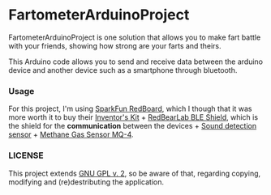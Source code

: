 # FartometerArduinoProject
FartometerArduinoProject is one solution that allows you to make fart battle with your friends, showing how strong are your farts and theirs.

This Arduino code allows you to send and receive data between the arduino device and another device such as a smartphone through bluetooth.

### Usage

For this project, I'm using [SparkFun RedBoard](https://www.sparkfun.com/products/12757), which I though that it was more worth it to buy their [Inventor's Kit](https://www.sparkfun.com/products/12060) + [RedBearLab BLE Shield](http://redbearlab.com/bleshield/), which is the shield for the **communication** between the devices + [Sound detection sensor](http://www.lightinthebox.com/high-quality-arduino-microphone-sound-detection-sensor-module_p903301.html) + [Methane Gas Sensor MQ-4](http://leeselectronic.com/product/15529.html).

### LICENSE
This project extends [GNU GPL v. 2](https://www.gnu.org/licenses/old-licenses/gpl-2.0.en.html), so be aware of that, regarding copying, modifying and (re)destributing the application. 
